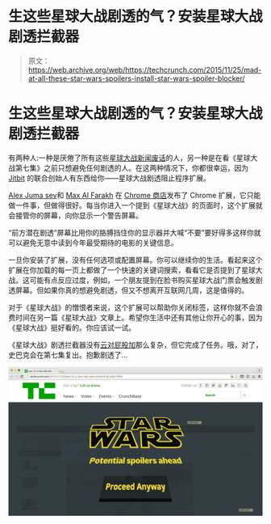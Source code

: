# 生这些星球大战剧透的气？安装星球大战剧透拦截器 

> 原文：<https://web.archive.org/web/https://techcrunch.com/2015/11/25/mad-at-all-these-star-wars-spoilers-install-star-wars-spoiler-blocker/>

# 生这些星球大战剧透的气？安装星球大战剧透拦截器

有两种人:一种是厌倦了所有这些[星球大战新闻废话](https://web.archive.org/web/20221209132738/https://beta.techcrunch.com/2015/11/23/look-its-a-new-star-wars-trailer/)的人，另一种是在看《星球大战第七集》之前只想避免任何剧透的人。在这两种情况下，你都很幸运，因为 [Jitbit](https://web.archive.org/web/20221209132738/http://www.jitbit.com/) 的联合创始人有东西给你——星球大战剧透阻止程序扩展。

[Alex Juma sev](https://web.archive.org/web/20221209132738/https://twitter.com/jitbit)和 [Max Al Farakh](https://web.archive.org/web/20221209132738/https://twitter.com/maxt3r) 在 [Chrome 商店](https://web.archive.org/web/20221209132738/https://chrome.google.com/webstore/detail/star-wars-spoiler-blocker/eleaenmahchceopnpofcookkbbfclokj)发布了 Chrome 扩展，它只能做一件事，但做得很好。每当你进入一个提到《星球大战》的页面时，这个扩展就会接管你的屏幕，向你显示一个警告屏幕。

“前方潜在剧透”屏幕比用你的胳膊挡住你的显示器并大喊“不要”要好得多这样你就可以避免无意中读到今年最受期待的电影的关键信息。

一旦你安装了扩展，没有任何选项或配置屏幕。你可以继续你的生活。看起来这个扩展在你加载的每一页上都做了一个快速的关键词搜索，看看它是否提到了星球大战。这可能有点反应过度，例如，一个朋友提到在脸书购买星球大战门票会触发剧透屏幕。但如果你真的想避免剧透，但又不想离开互联网几周，这是值得的。

对于《星球大战》的憎恨者来说，这个扩展可以帮助你关闭标签，这样你就不会浪费时间在另一篇《星球大战》文章上。希望你生活中还有其他让你开心的事，因为《星球大战》挺好看的。你应该试一试。

《星球大战》剧透拦截器没有[云对屁股加](https://web.archive.org/web/20221209132738/https://chrome.google.com/webstore/detail/cloud-to-butt-plus/apmlngnhgbnjpajelfkmabhkfapgnoai)那么复杂，但它完成了任务。哦，对了，史巴克会在第七集复出。抱歉剧透了…

![Star Wars Blocker](img/0ba5544c2a28fa6cc08b1040b11f4edf.png)